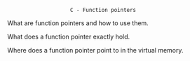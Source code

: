 						C - Function pointers


What are function pointers and how to use them.

What does a function pointer exactly hold.

Where does a function pointer point to in the virtual memory.
